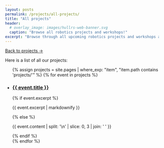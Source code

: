 ```yaml
---
layout: posts
permalink: /projects/all-projects/
title: "All projects"
header:
  # overlay_image: images/hullrs-web-banner.svg
  caption: "Browse all robotics projects and workshops!"
excerpt: "Browse through all upcoming robotics projects and workshops at Hull Robotics Society."
---
```


<!-- Button to go back to main projects page -->
<a href="/projects/" class="back-to-projects-btn">Back to projects →</a>

Here is a list of all our projects:

<ul class="all-projects">
  {% assign projects = site.pages | where_exp: "item", "item.path contains 'projects/'" %}
  {% for event in projects %}
    <li class="event-post">
      <h3><a href="{{ event.url }}">{{ event.title }}</a></h3>
      {% if event.excerpt %}
        <p>{{ event.excerpt | markdownify }}</p>
      {% else %}
        <p>{{ event.content | split: '\n' | slice: 0, 3 | join: ' ' }}</p>
      {% endif %}
    </li>
  {% endfor %}
</ul>
